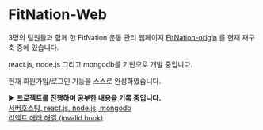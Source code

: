 # FitNation-Web
3명의 팀원들과 함께 한 FitNation 운동 관리 웹페이지 [FitNation-origin](https://github.com/dangalee/FitNation-origin) 를 현재 재구축 중에 있습니다.

react.js, node.js 그리고 mongodb를 기반으로 개발 중입니다.

현재 회원가입/로그인 기능을 스스로 완성하였습니다.

:arrow_forward: **프로젝트를 진행하며 공부한 내용을 기록 중입니다.**\
[서버호스팅, react.js, node.js, mongodb](https://dangalee.github.io/2023-06-07-project-basics/)\
[리액트 에러 해결 (invalid hook)](https://dangalee.github.io/2023-06-08-fitnation1/)
